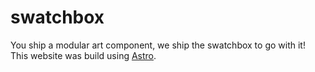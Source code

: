 # swatchbox
You ship a modular art component, we ship the swatchbox to go with it!  
This website was build using [Astro](https://astro.build/).
